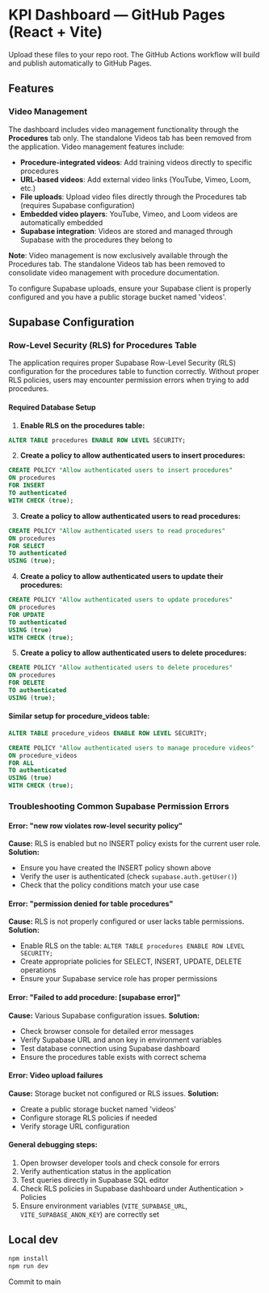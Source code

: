 # KPI Dashboard — GitHub Pages (React + Vite)

Upload these files to your repo root. The GitHub Actions workflow will build and publish automatically to GitHub Pages.

## Features

### Video Management
The dashboard includes video management functionality through the **Procedures** tab only. The standalone Videos tab has been removed from the application. Video management features include:

- **Procedure-integrated videos**: Add training videos directly to specific procedures
- **URL-based videos**: Add external video links (YouTube, Vimeo, Loom, etc.)
- **File uploads**: Upload video files directly through the Procedures tab (requires Supabase configuration)
- **Embedded video players**: YouTube, Vimeo, and Loom videos are automatically embedded
- **Supabase integration**: Videos are stored and managed through Supabase with the procedures they belong to

**Note**: Video management is now exclusively available through the Procedures tab. The standalone Videos tab has been removed to consolidate video management with procedure documentation.

To configure Supabase uploads, ensure your Supabase client is properly configured and you have a public storage bucket named 'videos'.

## Supabase Configuration

### Row-Level Security (RLS) for Procedures Table

The application requires proper Supabase Row-Level Security (RLS) configuration for the procedures table to function correctly. Without proper RLS policies, users may encounter permission errors when trying to add procedures.

#### Required Database Setup

1. **Enable RLS on the procedures table:**
```sql
ALTER TABLE procedures ENABLE ROW LEVEL SECURITY;
```

2. **Create a policy to allow authenticated users to insert procedures:**
```sql
CREATE POLICY "Allow authenticated users to insert procedures" 
ON procedures 
FOR INSERT 
TO authenticated 
WITH CHECK (true);
```

3. **Create a policy to allow authenticated users to read procedures:**
```sql
CREATE POLICY "Allow authenticated users to read procedures" 
ON procedures 
FOR SELECT 
TO authenticated 
USING (true);
```

4. **Create a policy to allow authenticated users to update their procedures:**
```sql
CREATE POLICY "Allow authenticated users to update procedures" 
ON procedures 
FOR UPDATE 
TO authenticated 
USING (true) 
WITH CHECK (true);
```

5. **Create a policy to allow authenticated users to delete procedures:**
```sql
CREATE POLICY "Allow authenticated users to delete procedures" 
ON procedures 
FOR DELETE 
TO authenticated 
USING (true);
```

#### Similar setup for procedure_videos table:
```sql
ALTER TABLE procedure_videos ENABLE ROW LEVEL SECURITY;

CREATE POLICY "Allow authenticated users to manage procedure videos" 
ON procedure_videos 
FOR ALL 
TO authenticated 
USING (true) 
WITH CHECK (true);
```

### Troubleshooting Common Supabase Permission Errors

#### Error: "new row violates row-level security policy"
**Cause:** RLS is enabled but no INSERT policy exists for the current user role.
**Solution:** 
- Ensure you have created the INSERT policy shown above
- Verify the user is authenticated (check `supabase.auth.getUser()`)
- Check that the policy conditions match your use case

#### Error: "permission denied for table procedures"
**Cause:** RLS is not properly configured or user lacks table permissions.
**Solution:**
- Enable RLS on the table: `ALTER TABLE procedures ENABLE ROW LEVEL SECURITY;`
- Create appropriate policies for SELECT, INSERT, UPDATE, DELETE operations
- Ensure your Supabase service role has proper permissions

#### Error: "Failed to add procedure: [supabase error]"
**Cause:** Various Supabase configuration issues.
**Solution:**
- Check browser console for detailed error messages
- Verify Supabase URL and anon key in environment variables
- Test database connection using Supabase dashboard
- Ensure the procedures table exists with correct schema

#### Error: Video upload failures
**Cause:** Storage bucket not configured or RLS issues.
**Solution:**
- Create a public storage bucket named 'videos'
- Configure storage RLS policies if needed
- Verify storage URL configuration

#### General debugging steps:
1. Open browser developer tools and check console for errors
2. Verify authentication status in the application
3. Test queries directly in Supabase SQL editor
4. Check RLS policies in Supabase dashboard under Authentication > Policies
5. Ensure environment variables (`VITE_SUPABASE_URL`, `VITE_SUPABASE_ANON_KEY`) are correctly set

## Local dev
```bash
npm install
npm run dev
```
Commit to main
